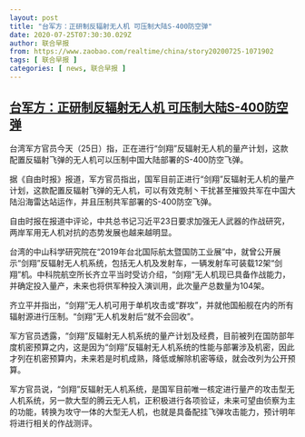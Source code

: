 ```yaml
---
layout: post
title: "台军方：正研制反辐射无人机 可压制大陆S-400防空弹"
date: 2020-07-25T07:30:30.029Z
author: 联合早报
from: https://www.zaobao.com/realtime/china/story20200725-1071902
tags: [ 联合早报 ]
categories: [ news, 联合早报 ]
---
```

<!--1595687760000-->
[台军方：正研制反辐射无人机 可压制大陆S-400防空弹](https://www.zaobao.com/realtime/china/story20200725-1071902)
------

<div>
<p>台湾军方官员今天（25日）指，正在进行“剑翔”反辐射无人机的量产计划，这款配置反辐射飞弹的无人机可以压制中国大陆部署的S-400防空飞弹。</p><p>据《自由时报》报道，军方官员指出，国军目前正进行“剑翔”反辐射无人机的量产计划，这款配置反辐射飞弹的无人机，可以有效克制丶干扰甚至摧毁共军在中国大陆沿海雷达站运作，并且压制共军部署的S-400防空飞弹。</p><p>自由时报在报道中评论，中共总书记习近平23日要求加强无人武器的作战研究，两岸军用无人机对抗的态势发展也越来越明显。</p><section id="imu"><div id="dfp-ad-imu1-wrapper" class="dfp-tag-wrapper"><div id="dfp-ad-imu1" class="dfp-tag-wrapper"></div></div></section><p>台湾的中山科学研究院在“2019年台北国际航太暨国防工业展”中，就曾公开展示“剑翔”反辐射无人机系统，包括无人机及发射车，一辆发射车可装载12架“剑翔”机。中科院航空所长齐立平当时受访介绍，“剑翔”无人机现已具备作战能力，并确定投入量产，未来也将供军种投入演训用，此次量产总数量为104架。</p><p>齐立平并指出，“剑翔”无人机可用于单机攻击或“群攻”，并就他国船舰在内的所有辐射源进行压制。“剑翔”无人机发射后“就不会回收”。</p><p>军方官员透露，“剑翔”反辐射无人机系统的量产计划及经费，目前被列在国防部年度机密预算之内，这是因为“剑翔”反辐射无人机系统的性能与部署涉及机密，因此才列在机密预算内，未来若是时机成熟，降低或解除机密等级，就会改列为公开预算。</p><p>军方官员说，“剑翔”反辐射无人机系统，是国军目前唯一核定进行量产的攻击型无人机系统，另一款大型的腾云无人机，正积极进行各项验证，未来可望由侦察为主的功能，转换为攻守一体的大型无人机，也就是具备配挂飞弹攻击能力，预计明年将进行相关的作战测评。</p><div id="innity-in-post"></div><div id="dfp-ad-midarticlespecial-wrapper" class="dfp-tag-wrapper"><div id="dfp-ad-midarticlespecial" class="dfp-tag-wrapper"></div></div>
</div>
